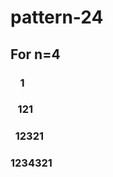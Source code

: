 # pattern-24
## For n=4

### &nbsp;&nbsp;&nbsp;   1
### &nbsp;&nbsp;  121
### &nbsp; 12321
### 1234321
